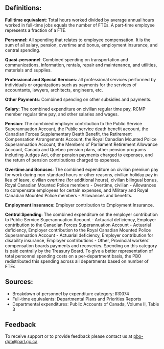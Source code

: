 ## Definitions:

**Full time equivalent**: Total hours worked divided by average annual hours worked in full-time jobs equals the number of FTEs. A part-time employee represents a fraction of a FTE.

**Personnel**: All spending that relates to employee compensation. It is the sum of all salary, pension, overtime and bonus, employment insurance, and central spending.

**Quasi-personnel**: Combined spending on transportation and communications, information, rentals, repair and maintenance, and utilities, materials and supplies.

**Professional and Special Services**: all professional services performed by individuals or organizations such as payments for the services of accountants, lawyers, architects, engineers, etc.

**Other Payments**: Combined spending on other subsidies and payments.

**Salary**: The combined expenditure on civilian regular time pay, RCMP member regular time pay, and other salaries and wages.

**Pension**: The combined employer contribution to the Public Service Superannuation Account, the Public service death benefit account, the Canadian Forces Supplementary Death Benefit, the Retirement Compensation Arrangements Account, the Royal Canadian Mounted Police Superannuation Account, the Members of Parliament Retirement Allowance Account, Canada and Quebec pension plans, other pension programs including Judges Act, other pension payments charged to expenses, and the return of pension contributions charged to expenses.

**Overtime and Bonuses**: The combined expenditure on civilian premium pay for work during non-standard hours or other reasons, civilian holiday pay in lieu of leave, civilian overtime (for additional hours), civilian bilingual bonus, Royal Canadian Mounted Police members - Overtime, civilian - Allowances to compensate employees for certain expenses, and Military and Royal Canadian Mounted Police members - Allowances and benefits.

**Employment Insurance**: Employer contribution to Employment Insurance.

**Central Spending**: The combined expenditure on the employer contribution to Public Service Superannuation Account - Actuarial deficiency, Employer contribution to the Canadian Forces Superannuation Account - Actuarial deficiency, Employer contribution to the Royal Canadian Mounted Police Superannuation Account - Actuarial deficiency, Employer contribution for disability insurance, Employer contributions - Other, Provincial workers' compensation boards payments and recoveries. Spending on this category is paid centrally by the Treasury Board. To give a better representation of total personnel spending costs on a per-department basis, the PBO redistributed this spending across all departments based on number of FTEs.

## Sources:

- Breakdown of personnel by expenditure category: IR0074
- Full-time equivalents: Departmental Plans and Priorities Reports
- Departmental expenditures: Public Accounts of Canada, Volume II, Table 3

## Feedback

To receive support or to provide feedback please contact us at [pbo-dpb@parl.gc.ca](mailto:pbo-dpb@parl.gc.ca).